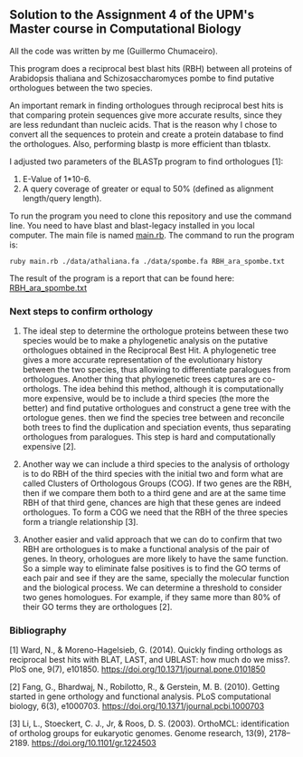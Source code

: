 ## Solution to the Assignment 4 of the UPM's Master course in Computational Biology

All the code was written by me (Guillermo Chumaceiro).

This program does a reciprocal best blast hits (RBH) between all proteins of Arabidopsis thaliana and Schizosaccharomyces pombe to find putative orthologues between the two species.

An important remark in finding orthologues through reciprocal best hits is that comparing protein sequences give more accurate results, since they are less redundant than nucleic acids. That is the reason why I chose to convert all the sequences to protein and create a protein database to find the orthologues. Also, performing blastp is more efficient than tblastx.

I adjusted two parameters of the BLASTp program to find orthologues [1]:

1. E-Value of 1*10-6.
2. A query coverage of greater or equal to 50% (defined as alignment length/query length).

To run the program you need to clone this repository and use the command line. You need to have blast and blast-legacy installed in you local computer. The main file is named [main.rb](./main.rb). The command to run the program is: 
```
ruby main.rb ./data/athaliana.fa ./data/spombe.fa RBH_ara_spombe.txt
```

The result of the program is a report that can be found here: [RBH_ara_spombe.txt](./RBH_ara_spombe.txt)

### Next steps to confirm orthology

1. The ideal step to determine the orthologue proteins between these two species would be to make a phylogenetic analysis on the putative orthologues obtained in the Reciprocal Best Hit. A phylogenetic tree gives a more accurate representation of the evolutionary history between the two species, thus allowing to differentiate paralogues from orthologues. Another thing that phylogenetic trees captures are co-orthologs. The idea behind this method, although it is computationally more expensive, would be to include a third species (the more the better) and find putative orthologues and construct a gene tree with the ortologue genes. then we find the species tree between and reconcile both trees to find the duplication and speciation events, thus separating orthologues from paralogues. This step is hard and computationally expensive [2].

2. Another way we can include a third species to the analysis of orthology is to do RBH of the third species with the initial two and form what are called Clusters of Orthologous Groups (COG). If two genes are the RBH, then if we compare them both to a third gene and are at the same time RBH of that third gene, chances are high that these genes are indeed orthologues. To form a COG we need that the RBH of the three species form a triangle relationship [3]. 

3. Another easier and valid approach that we can do to confirm that two RBH are orthologues is to make a functional analysis of the pair of genes. In theory, orhologues are more likely to have the same function. So a simple way to eliminate false positives is to find the GO terms of each pair and see if they are the same, specially the molecular function and the biological process. We can determine a threshold to consider two genes homologues. For example, if they same more than 80% of their GO terms they are orthologues [2].

### Bibliography

[1] Ward, N., & Moreno-Hagelsieb, G. (2014). Quickly finding orthologs as reciprocal best hits with BLAT, LAST, and UBLAST: how much do we miss?. PloS one, 9(7), e101850. https://doi.org/10.1371/journal.pone.0101850

[2] Fang, G., Bhardwaj, N., Robilotto, R., & Gerstein, M. B. (2010). Getting started in gene orthology and functional analysis. PLoS computational biology, 6(3), e1000703. https://doi.org/10.1371/journal.pcbi.1000703

[3] Li, L., Stoeckert, C. J., Jr, & Roos, D. S. (2003). OrthoMCL: identification of ortholog groups for eukaryotic genomes. Genome research, 13(9), 2178–2189. https://doi.org/10.1101/gr.1224503